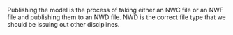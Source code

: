 Publishing the model is the process of taking either an NWC file or an NWF file and publishing them to an NWD file. NWD is the correct file type that we should be issuing out other disciplines. 